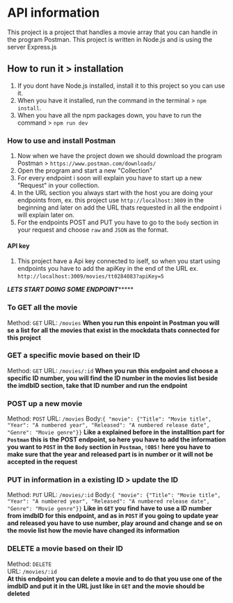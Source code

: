 # API information
This project is a project that handles a movie array that you can handle in the program Postman. 
This project is written in Node.js and is using the server Express.js

## How to run it > installation 
1. If you dont have Node.js installed, install it to this project so you can use it. 
2. When you have it installed, run the command in the terminal > `npm install`. 
3. When you have all the npm packages down, you have to run the command > `npm run dev`

### How to use and install Postman 
1. Now when we have the project down we should download the program Postman > `https://www.postman.com/downloads/ `
2. Open the program and start a new "Collection"
3. For every endpoint i soon will explain you have to start up a new "Request" in your collection. 
4. In the URL section you always start with the host you are doing your endpoints from, ex. this project use `http://localhost:3009` in the beginning and later on add the URL thats requested in all the endpoint i will explain later on.
5. For the endpoints POST and PUT you have to go to the `body` section in your request and choose `raw` and `JSON` as the format. 

#### API key
1. This project have a Api key connected to iself, so when you start using endpoints you have to add the apiKey in the end of the URL ex. `http://localhost:3009/movies/tt0284083?apiKey=5`


***********************LETS START DOING SOME ENDPOINT****************************

### To GET all the movie 
Method: `GET`
URL: `/movies`
**When you run this enpoint in Postman you will se a list for all the movies that exist in the mockdata thats connected for this project**

### GET a specific movie based on their ID 
Method: `GET`
URL: `/movies/:id`
**When you run this endpoint and choose a specific ID number, you will find the ID number in the movies list beside the imdbID section, take that ID number and run the endpoint**

### POST up a new movie 
Method: `POST`
URL: `/movies`
Body:`{ "movie": {"Title": "Movie title", "Year": "A numbered year", "Released": "A numbered release date", "Genre": "Movie genre"}}`
**Like a explained before in the installtion part for `Postman` this is the POST endpoint, so here you have to add the information you want to `POST` in the `Body` section in `Postman`, `!OBS!` here you have to make sure that the year and released part is in number or it will not be accepted in the request**
  
### PUT in information in a existing ID > update the ID 
Method: `PUT`
URL: `/movies/:id`
Body:`{ "movie": {"Title": "Movie title", "Year": "A numbered year", "Released": "A numbered release date", "Genre": "Movie genre"}}`
**Like in `GET` you find have to use a ID number from imdbID for this endpoint, and as in `POST` if you going to update year and released you have to use number, play around and change and se on the movie list how the movie have changed its information**

### DELETE a movie based on their ID
Method: `DELETE` <br>
URL: `/movies/:id` <br>
**At this endpoint you can delete a movie and to do that you use one of the imdbID and put it in the URL just like in `GET` and the movie should be deleted**



